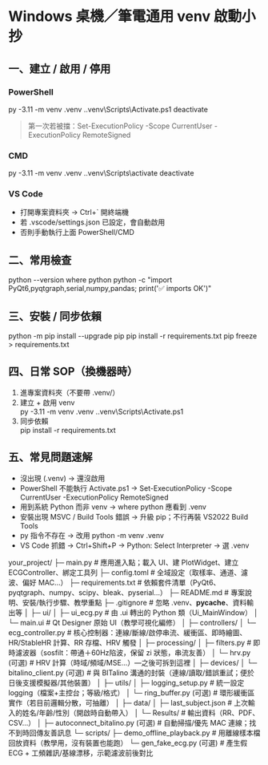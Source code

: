 
# Windows 桌機／筆電通用 venv 啟動小抄

## 一、建立 / 啟用 / 停用

### PowerShell

py -3.11 -m venv .venv
.\.venv\Scripts\Activate.ps1
deactivate

> 第一次若被擋：Set-ExecutionPolicy -Scope CurrentUser -ExecutionPolicy RemoteSigned

### CMD

py -3.11 -m venv .venv
.\.venv\Scripts\activate
deactivate

### VS Code

- 打開專案資料夾 → Ctrl+` 開終端機
- 若 .vscode/settings.json 已設定，會自動啟用
- 否則手動執行上面 PowerShell/CMD

## 二、常用檢查

python --version
where python
python -c "import PyQt6,pyqtgraph,serial,numpy,pandas; print('✅ imports OK')"

## 三、安裝 / 同步依賴

python -m pip install --upgrade pip
pip install -r requirements.txt
pip freeze > requirements.txt

## 四、日常 SOP（換機器時）

1. 進專案資料夾（不要帶 .venv/）
2. 建立 + 啟用 venv  
   py -3.11 -m venv .venv
   .\.venv\Scripts\Activate.ps1
3. 同步依賴  
   pip install -r requirements.txt

## 五、常見問題速解

- 沒出現 (.venv) → 還沒啟用
- PowerShell 不能執行 Activate.ps1 → Set-ExecutionPolicy -Scope CurrentUser -ExecutionPolicy RemoteSigned
- 用到系統 Python 而非 venv → where python 應看到 .venv
- 安裝出現 MSVC / Build Tools 錯誤 → 升級 pip；不行再裝 VS2022 Build Tools
- py 指令不存在 → 改用 python -m venv .venv
- VS Code 抓錯 → Ctrl+Shift+P → Python: Select Interpreter → 選 .venv

your_project/
├─ main.py                          # 應用進入點；載入 UI、建 PlotWidget、建立 ECGController、綁定工具列
├─ config.toml                      # 全域設定（取樣率、通道、濾波、偏好 MAC…）
├─ requirements.txt                 # 依賴套件清單（PyQt6、pyqtgraph、numpy、scipy、bleak、pyserial…）
├─ README.md                        # 專案說明、安裝/執行步驟、教學重點
├─ .gitignore                       # 忽略 .venv、__pycache__、資料輸出等
│
├─ ui/
│  ├─ ui_ecg.py                     # 由 .ui 轉出的 Python 類（Ui_MainWindow）
│  └─ main.ui                       # Qt Designer 原始 UI（教學可視化編修）
│
├─ controllers/
│  └─ ecg_controller.py             # 核心控制器：連線/斷線/啟停串流、緩衝區、即時繪圖、HR/StableHR 計算、RR 存檔、HRV 觸發
│
├─ processing/
│  ├─ filters.py                    # 即時濾波器（sosfilt：帶通＋60Hz陷波，保留 zi 狀態，串流友善）
│  └─ hrv.py (可選)                 # HRV 計算（時域/頻域/MSE…）—之後可拆到這裡
│
├─ devices/
│  └─ bitalino_client.py (可選)     # 與 BITalino 溝通的封裝（連線/讀取/錯誤重試；便於日後支援模擬器/其他裝置）
│
├─ utils/
│  ├─ logging_setup.py              # 統一設定 logging（檔案+主控台；等級/格式）
│  └─ ring_buffer.py (可選)         # 環形緩衝區實作（若目前邏輯分散，可抽離）
│
├─ data/
│  ├─ last_subject.json             # 上次輸入的姓名/年齡/性別（開啟時自動帶入）
│  └─ Results/                      # 輸出資料（RR、PDF、CSV…）
│
├─ autoconnect_bitalino.py (可選)   # 自動掃描/優先 MAC 連線；找不到時回傳友善訊息
└─ scripts/
   ├─ demo_offline_playback.py      # 用離線樣本檔回放資料（教學用，沒有裝置也能跑）
   └─ gen_fake_ecg.py (可選)        # 產生假 ECG + 工頻雜訊/基線漂移，示範濾波前後對比
